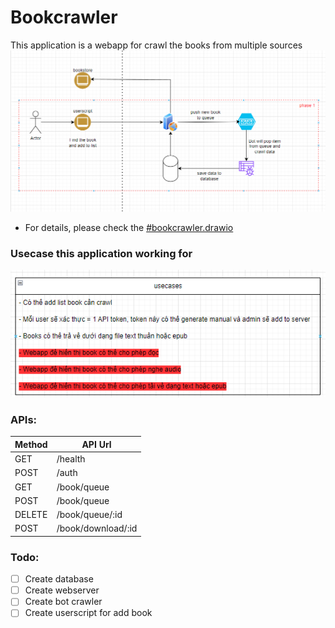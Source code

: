 # Bookcrawler 

This application is a webapp for crawl the books from multiple sources
![Architecture of bookcrawler](doc/image.png)
- For details, please check the [#bookcrawler.drawio](#bookcrawler.drawio)

### Usecase this application working for
![Alt text](doc/image-1.png)

### APIs:

| Method | API Url |
|--------| --------|
| GET | /health | 
| POST | /auth | 
| GET | /book/queue | 
| POST | /book/queue | 
| DELETE | /book/queue/:id | 
| POST | /book/download/:id | 

### Todo:

- [ ] Create database 
- [ ] Create webserver
- [ ] Create bot crawler
- [ ] Create userscript for add book

